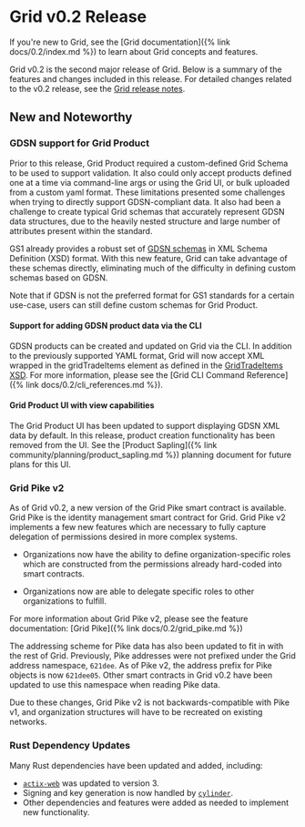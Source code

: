 # Grid v0.2 Release

<!--
  Copyright 2018-2022 Cargill Incorporated
  Licensed under Creative Commons Attribution 4.0 International License
  https://creativecommons.org/licenses/by/4.0/
-->

If you're new to Grid, see the [Grid documentation]({% link docs/0.2/index.md %})
to learn about Grid concepts and features.

Grid v0.2 is the second major release of Grid. Below is a summary of the
features and changes included in this release. For detailed changes related to
the v0.2 release, see the [Grid release notes](https://github.com/hyperledger/grid/blob/0-2/RELEASE_NOTES.md).

## New and Noteworthy

### GDSN support for Grid Product

Prior to this release, Grid Product required a custom-defined Grid Schema to be
used to support validation. It also could only accept products defined one at a
time via command-line args or using the Grid UI, or bulk uploaded from a custom
yaml format. These limitations presented some challenges when trying to directly
support GDSN-compliant data. It also had been a challenge to create typical Grid
schemas that accurately represent GDSN data structures, due to the heavily
nested structure and large number of attributes present within the standard.

GS1 already provides a robust set of
[GDSN schemas](http://www.gdsregistry.org/3.1/schemas/gs1/gdsn/) in XML Schema
Definition (XSD) format. With this new feature, Grid can take advantage of these
schemas directly, eliminating much of the difficulty in defining custom schemas
based on GDSN.

Note that if GDSN is not the preferred format for GS1 standards for a certain
use-case, users can still define custom schemas for Grid Product.

#### Support for adding GDSN product data via the CLI

GDSN products can be created and updated on Grid via the CLI. In addition to the
previously supported YAML format, Grid will now accept XML wrapped in the
gridTradeItems element as defined in the
[GridTradeItems XSD](https://github.com/hyperledger/grid/blob/main/sdk/src/products/gdsn/GridTradeItems.xsd).
For more information, please see the
[Grid CLI Command Reference]({% link docs/0.2/cli_references.md %}).

#### Grid Product UI with view capabilities

The Grid Product UI has been updated to support displaying GDSN XML data by
default. In this release, product creation functionality has been removed from
the UI. See the [Product Sapling]({% link community/planning/product_sapling.md %})
planning document for future plans for this UI.

### Grid Pike v2

As of Grid v0.2, a new version of the Grid Pike smart contract is available.
Grid Pike is the identity management smart contract for Grid. Grid Pike v2
implements a few new features which are necessary to fully capture delegation of
permissions desired in more complex systems.

- Organizations now have the ability to define organization-specific roles
  which are constructed from the permissions already hard-coded into smart
  contracts.

- Organizations now are able to delegate specific roles to other organizations
  to fulfill.

For more information about Grid Pike v2, please see the feature documentation:
[Grid Pike]({% link docs/0.2/grid_pike.md %})

The addressing scheme for Pike data has also been updated to fit in with the
rest of Grid. Previously, Pike addresses were not prefixed under the Grid
address namespace, `621dee`. As of Pike v2, the address prefix for Pike objects
is now `621dee05`. Other smart contracts in Grid v0.2 have been updated to use
this namespace when reading Pike data.

Due to these changes, Grid Pike v2 is not backwards-compatible with Pike v1, and
organization structures will have to be recreated on existing networks.

### Rust Dependency Updates

Many Rust dependencies have been updated and added, including:

- [`actix-web`](https://github.com/actix/actix-web) was updated to version 3.
- Signing and key generation is now handled by [`cylinder`](https://github.com/cargill/cylinder).
- Other dependencies and features were added as needed to implement new
  functionality.

